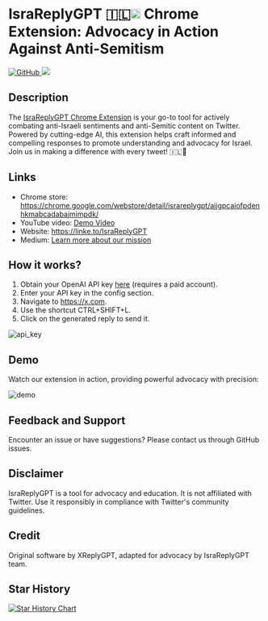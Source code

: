 <p align='center'>
    <h1>IsraReplyGPT 🇮🇱<img alt="Israel Flag" height="20" width="auto" src="https://raw.githubusercontent.com/hampusborgos/country-flags/main/png/il.png"> Chrome Extension: Advocacy in Action Against Anti-Semitism</h1>
    <a href="https://github.com/marcolivierbouch/XReplyGPT/blob/main/LICENSE.txt">
        <img alt="GitHub" src="https://img.shields.io/github/license/marcolivierbouch/XReplyGPT">
    </a>
     <a href="https://discord.gg/HXduBWpd3U">
    <img src="https://img.shields.io/badge/Join-Discord-blue.svg"/>
  </a>
</p>
</p>

## Description
The [IsraReplyGPT Chrome Extension](https://chrome.google.com/webstore/detail/israreplygpt/) is your go-to tool for actively combating anti-Israeli sentiments and anti-Semitic content on Twitter. Powered by cutting-edge AI, this extension helps craft informed and compelling responses to promote understanding and advocacy for Israel. Join us in making a difference with every tweet! 🇮🇱🌟

## Links
- Chrome store: https://chrome.google.com/webstore/detail/israreplygpt/ajjgpcaiofpdenhkmabcadabajmimpdk/
- YouTube video: [Demo Video](https://linke.to/IsraReplyGPT)
- Website: https://linke.to/IsraReplyGPT
- Medium: [Learn more about our mission](https://linke.to/IsraReplyGPT)

## How it works?
1. Obtain your OpenAI API key [here](https://platform.openai.com/account/api-keys) (requires a paid account).
2. Enter your API key in the config section.
3. Navigate to https://x.com.
4. Use the shortcut CTRL+SHIFT+L.
5. Click on the generated reply to send it.

![api_key](./chrome_img/generate_api_key.gif)

## Demo
Watch our extension in action, providing powerful advocacy with precision:

![demo](./chrome_img/demo.gif)

## Feedback and Support
Encounter an issue or have suggestions? Please contact us through GitHub issues.

## Disclaimer
IsraReplyGPT is a tool for advocacy and education. It is not affiliated with Twitter. Use it responsibly in compliance with Twitter's community guidelines.

## Credit
Original software by XReplyGPT, adapted for advocacy by IsraReplyGPT team.

## Star History
[![Star History Chart](https://api.star-history.com/svg?repos=/TheSnowGuru/IsraReplyGPT&type=Date)](https://star-history.com/#/TheSnowGuru/IsraReplyGPT&Date)

